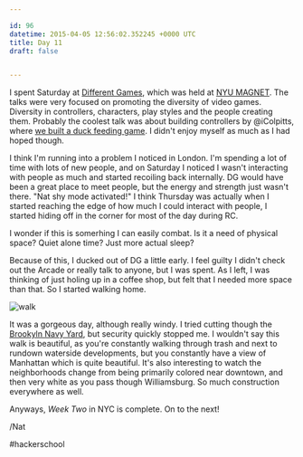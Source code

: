 ```yaml
---

id: 96
datetime: 2015-04-05 12:56:02.352245 +0000 UTC
title: Day 11
draft: false


---
```


I spent Saturday at [Different Games](http://www.2015.differentgames.org/), which was held at [NYU MAGNET](http://magnet.nyu.edu/magnet/). The talks were very focused on promoting the diversity of video games. Diversity in controllers, characters, play styles and the people creating them. Probably the coolest talk was about building controllers by @iColpitts, where [we built a duck feeding game](https://www.flickr.com/photos/icco/17036453975/). I didn't enjoy myself as much as I had hoped though. 

I think I'm running into a problem I noticed in London. I'm spending a lot of time with lots of new people, and on Saturday I noticed I wasn't interacting with people as much and started recoiling back internally. DG would have been a great place to meet people, but the energy and strength just wasn't there. "Nat shy mode activated!" I think Thursday was actually when I started reaching the edge of how much I could interact with people, I started hiding off in the corner for most of the day during RC.

I wonder if this is somerhing I can easily combat. Is it a need of physical space? Quiet alone time? Just more actual sleep?

Because of this, I ducked out of DG a little early. I feel guilty I didn't check out the Arcade or really talk to anyone, but I was spent. As I left, I was thinking of just holing up in a coffee shop, but felt that I needed more space than that. So I started walking home.

![walk](https://s3.amazonaws.com/f.cl.ly/items/0p0F2X1p3q3g0r3j2v2O/Screen%!S(MISSING)hot%!-(MISSING)04-05%!a(MISSING)t%!.(MISSING)13%!p(MISSING)ng)

It was a gorgeous day, although really windy. I tried cutting though the [Brookyln Navy Yard](https://en.wikipedia.org/wiki/Brooklyn_Navy_Yard), but security quickly stopped me. I wouldn't say this walk is beautiful, as you're constantly walking through trash and next to rundown waterside developments, but you constantly have a view of Manhattan which is quite beautiful. It's also interesting to watch the neighborhoods change from being primarily colored near downtown, and then very white as you pass though Williamsburg. So much construction everywhere as well.

Anyways, _Week Two_ in NYC is complete. On to the next!

/Nat

#hackerschool
